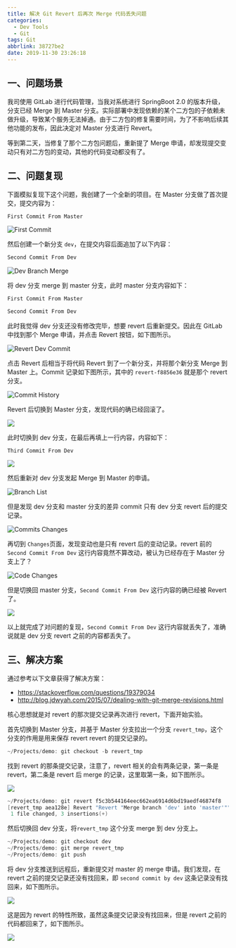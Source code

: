 ```yaml
---
title: 解决 Git Revert 后再次 Merge 代码丢失问题
categories:
  - Dev Tools
  - Git
tags: Git
abbrlink: 38727be2
date: 2019-11-30 23:26:18
---
```


## 一、问题场景

我司使用 GitLab 进行代码管理，当我对系统进行 SpringBoot 2.0 的版本升级，分支已经 Merge 到 Master 分支。实际部署中发现依赖的某个二方包的子依赖未做升级，导致某个服务无法掉通。由于二方包的修复需要时间，为了不影响后续其他功能的发布，因此决定对 Master 分支进行 Revert。

等到第二天，当修复了那个二方包问题后，重新提了 Merge 申请，却发现提交变动只有对二方包的变动，其他的代码变动都没有了。

## 二、问题复现

下面模拟复现下这个问题，我创建了一个全新的项目。在 Master 分支做了首次提交，提交内容为：

```markdown
First Commit From Master
```

![First Commit](https://cdn.jsdelivr.net/gh/jitwxs/cdn/blog/posts/201911/20191130175607270.png)

然后创建一个新分支 `dev`，在提交内容后面追加了以下内容：

```markdown
Second Commit From Dev
```

![Dev Branch Merge](https://cdn.jsdelivr.net/gh/jitwxs/cdn/blog/posts/201911/2019113017593983.png)

将 dev 分支 merge 到 master 分支，此时 master 分支内容如下：

```markdown
First Commit From Master

Second Commit From Dev
```

此时我觉得 dev 分支还没有修改完毕，想要 revert 后重新提交。因此在 GitLab 中找到那个 Merge 申请，并点击 Revert 按钮，如下图所示。

![Revert Dev Commit](https://cdn.jsdelivr.net/gh/jitwxs/cdn/blog/posts/201911/20191130223242927.png)

点击 Revert 后相当于将代码 Revert 到了一个新分支，并将那个新分支 Merge 到 Master 上。Commit 记录如下图所示，其中的 `revert-f8856e36` 就是那个 revert 分支。

![Commit History](https://cdn.jsdelivr.net/gh/jitwxs/cdn/blog/posts/201911/20191130223506820.png)

Revert 后切换到 Master 分支，发现代码的确已经回滚了。

![](https://cdn.jsdelivr.net/gh/jitwxs/cdn/blog/posts/201911/20191130181032292.png)

此时切换到 dev 分支，在最后再填上一行内容，内容如下：

```
Third Commit From Dev
```

![](https://cdn.jsdelivr.net/gh/jitwxs/cdn/blog/posts/201911/20191130180830115.png)

然后重新对 dev 分支发起 Merge 到 Master 的申请。

![Branch List](https://cdn.jsdelivr.net/gh/jitwxs/cdn/blog/posts/201911/20191130181332225.png)

但是发现 dev 分支和 master 分支的差异 commit 只有 dev 分支 revert 后的提交记录。

![Commits Changes](https://cdn.jsdelivr.net/gh/jitwxs/cdn/blog/posts/201911/20191130223710903.png)

再切到 `Changes`页面，发现变动也是只有 revert 后的变动记录。revert 前的 `Second Commit From Dev` 这行内容竟然不算改动，被认为已经存在于 Master 分支上了？

![Code Changes](https://cdn.jsdelivr.net/gh/jitwxs/cdn/blog/posts/201911/20191130181555605.png)

但是切换回 master 分支，`Second Commit From Dev` 这行内容的确已经被 Revert 了。

![](https://cdn.jsdelivr.net/gh/jitwxs/cdn/blog/posts/201911/20191130223810347.png)

以上就完成了对问题的复现，`Second Commit From Dev` 这行内容就丢失了，准确说就是 dev 分支 revert 之前的内容都丢失了。

## 三、解决方案

通过参考以下文章获得了解决方案：

- https://stackoverflow.com/questions/19379034
- http://blog.jdwyah.com/2015/07/dealing-with-git-merge-revisions.html

核心思想就是对 revert 的那次提交记录再次进行 revert，下面开始实验。

首先切换到 Master 分支，并基于 Master 分支拉出一个分支 `revert_tmp`，这个分支的作用是用来保存 revert revert 的提交记录的。

```powershell
~/Projects/demo: git checkout -b revert_tmp
```

找到 revert 的那条提交记录，注意了，revert 相关的会有两条记录，第一条是 revert，第二条是 revert 后 merge 的记录，这里取第一条，如下图所示。

![](https://cdn.jsdelivr.net/gh/jitwxs/cdn/blog/posts/201911/20191130230632590.png)

```powershell
~/Projects/demo: git revert f5c3b544164eec662ea6914d6bd19aedf46874f8
[revert_tmp aea128e] Revert "Revert "Merge branch 'dev' into 'master'""
 1 file changed, 3 insertions(+)
```

然后切换回 dev 分支，将`revert_tmp` 这个分支 merge 到 dev 分支上。

```powershell
~/Projects/demo: git checkout dev
~/Projects/demo: git merge revert_tmp
~/Projects/demo: git push
```

将 dev 分支推送到远程后，重新提交对 master 的 merge 申请。我们发现，在 revert 之前的提交记录还没有找回来，即 `second commit by dev` 这条记录没有找回来，如下图所示。

![](https://cdn.jsdelivr.net/gh/jitwxs/cdn/blog/posts/201911/20191130230959188.png)

这是因为 revert 的特性所致，虽然这条提交记录没有找回来，但是 revert 之前的代码都回来了，如下图所示。

![](https://cdn.jsdelivr.net/gh/jitwxs/cdn/blog/posts/201911/20191130231317474.png)
